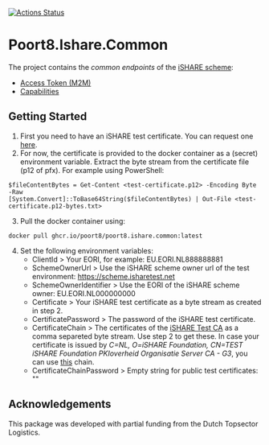 [![Actions Status](https://github.com/POORT8/Poort8.Ishare.Common/workflows/Build%20and%20test/badge.svg)](https://github.com/POORT8/Poort8.Ishare.Common/actions)

# Poort8.Ishare.Common
The project contains the *common endpoints* of the [iSHARE scheme](https://dev.ishareworks.org/):

 - [Access Token (M2M)](https://dev.ishareworks.org/common/token.html)
 - [Capabilities](https://dev.ishareworks.org/common/capabilities.html)

## Getting Started

 1. First you need to have an iSHARE test certificate. You can request one [here](https://dev.ishareworks.org/demo-and-testing/test-certificates.html).
 2. For now, the certificate is provided to the docker container as a (secret) environment variable. Extract the byte stream from the certificate file (p12 of pfx). For example using PowerShell:
```
$fileContentBytes = Get-Content <test-certificate.p12> -Encoding Byte -Raw
[System.Convert]::ToBase64String($fileContentBytes) | Out-File <test-certificate.p12-bytes.txt>
```
 3. Pull the docker container using:
```
docker pull ghcr.io/poort8/poort8.ishare.common:latest
```
 4. Set the following environment variables:
    - ClientId > Your EORI, for example: EU.EORI.NL888888881
    - SchemeOwnerUrl > Use the iSHARE scheme owner url of the test environment: https://scheme.isharetest.net
    - SchemeOwnerIdentifier > Use the EORI of the iSHARE scheme owner: EU.EORI.NL000000000
    - Certificate > Your iSHARE test certificate as a byte stream as created in step 2.
    - CertificatePassword > The password of the iSHARE test certificate.
    - CertificateChain > The certificates of the [iSHARE Test CA](https://dev.ishareworks.org/demo-and-testing/test-certificates.html#ishare-test-ca) as a comma separeted byte stream. Use step 2 to get these. In case your certificate is issued by _C=NL, O=iSHARE Foundation, CN=TEST iSHARE Foundation PKIoverheid Organisatie Server CA - G3_, you can use [this](https://raw.githubusercontent.com/POORT8/Poort8.Ishare.Common/master/ishare-test-ca-chain.txt) chain.
    - CertificateChainPassword > Empty string for public test certificates: ""

## Acknowledgements

This package was developed with partial funding from the Dutch Topsector Logistics.
